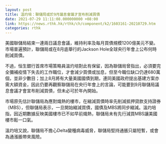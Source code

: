 ```yaml
---
layout: post
title: 溫灼培：聯儲局或於9月議息會議才宣布削減買債
date: 2021-07-29 11:11:08.000000000 +08:00
link: https://news.rthk.hk/rthk/ch/component/k2/1603161-20210729.htm
categories: rthk
---
```


美國聯儲局結束一連兩日議息會議，維持利率及每月買債規模1200億美元不變。市場普遍預計，聯儲局或在8月底舉行的Jackson Hole全球央行年會上公布何時削減買債。

不過，恒生銀行首席市場策略員溫灼培對此有保留，因為聯儲局曾指出，必須要完全彌補疫情下失去的工作職位，才會減少買債或加息，但至今職位缺口仍達680萬個，並非少數目；加上8月將有大量美國國債到期，連同美國政府提出基建方案亦需大額資金，因此仍要再觀察聯儲局在央行年會上的言論，可能要到9月聯儲局議息會議才會宣布削減買債，但未必可於年內開始。

市場原先估計聯儲局為應對熾熱的樓市，在縮減買債時率先削減抵押貸款支持證券（MBS），但聯儲局表示，一旦開始縮減買債，國債及MBS將同步縮減。溫灼培指，因近期數據反映美國樓市已不如早前熾熱，聯儲局未有先行減買MBS讓美國樓市鬆一口氣。

溫灼培又說，聯儲局不擔心Delta變種病毒威脅，聯儲局堅持通脹只屬短暫，或會為通漲脹帶來風險。
